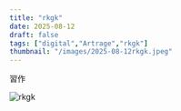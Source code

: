 ```yaml
---
title: "rkgk"
date: 2025-08-12
draft: false
tags: ["digital","Artrage","rkgk"]
thumbnail: "/images/2025-08-12rkgk.jpeg"
---
```


習作

![rkgk](/images/2025-08-12rkgk.jpeg)